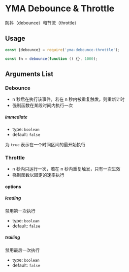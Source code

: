 # YMA Debounce & Throttle

防抖（debounce）和节流（throttle）

## Usage

```js
const {debounce} = require('yma-debounce-throttle');

const fn = debounce(function () {}, 1000);
```

## Arguments List

### Debounce

-   n 秒后在执行该事件，若在 n 秒内被重复触发，则重新计时
-   强制函数在某段时间内执行一次

##### immediate

-   type: `boolean`
-   default: `false`

为 `true` 表示在一个时间区间的最开始执行

### Throttle

-   n 秒内只运行一次，若在 n 秒内重复触发，只有一次生效
-   强制函数以固定的速率执行

#### options

##### leading

禁用第一次执行

-   type: `boolean`
-   default: `false`

##### trailing

禁用最后一次执行

-   type: `boolean`
-   default: `false`
